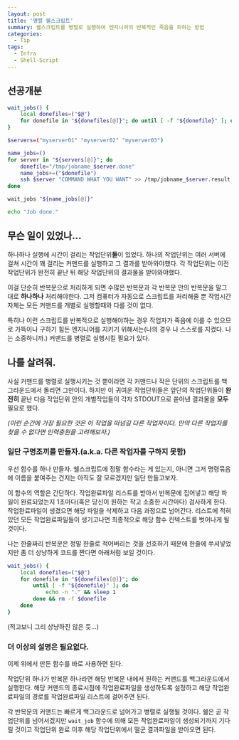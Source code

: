 ```yaml
---
layout: post
title: '병렬 쉘스크립트'
summary: 쉘스크립트를 병렬로 실행하여 엔지니어의 반복적인 죽음을 피하는 방법
categories:
  - Tip
tags:
  - Infra
  - Shell-Script
---
```


## 선공개분

```bash
wait_jobs() {
    local donefiles=("$@")
    for donefile in "${donefiles[@]}"; do until [ -f "${donefile}" ]; do echo -n "." && sleep 1; done && rm -f $donefile; done
}

$servers=("myserver01" "myserver02" "myserver03")

name_jobs=()
for server in "${servers[@]}"; do
    donefile="/tmp/jobname_$server.done"
    name_jobs+=("$donefile")
    ssh $server "COMMAND WHAT YOU WANT" >> /tmp/jobname_$server.result && touch $donefile &
done

wait_jobs "${name_jobs[@]}"

echo "Job done."
```

## 무슨 일이 있었나...

하나하나 실행에 시간이 걸리는 작업단위**들**이 있었다. 하나의 작업단위는 여러 서버에 걸쳐 시간이 꽤 걸리는 커맨드를 실행하고 그 결과를 받아와야했다. 각 작업단위는 이전 작업단위가 완전히 끝난 뒤 해당 작업단위의 결과물을 받아와야했다.

이걸 단순히 반복문으로 처리하게 되면 수많은 반복문과 각 반복문 안의 반복문을 말그대로 **하나하나** 처리해야한다. 그저 컴퓨터가 자동으로 스크립트를 처리해줄 뿐 작업시간 자체는 모든 커맨드를 개별로 실행할때와 다를 것이 없다.

특히나 이런 스크립트를 반복적으로 실행해야하는 경우 작업자가 죽음에 이를 수 있으므로 가뜩이나 구하기 힘든 엔지니어를 지키기 위해서는(나의 경우 나 스스로를 지켰다. 나는 소중하니까.) 커맨드를 병렬로 실행시킬 필요가 있다.

## 나를 살려줘.

사실 커맨드를 병렬로 실행시키는 것 뿐이라면 각 커맨드나 작은 단위의 스크립트를 백그라운드에서 돌리면 그만이다. 하지만 이 귀여운 작업단위들은 앞단의 작업단위들이 **완전히** 끝난 다음 작업단위 안의 개별작업들이 각자 STDOUT으로 쏟아낸 결과물을 **모두** 필요로 했다.

*(이런 순간에 가장 필요한 것은 이 작업을 떠넘길 다른 작업자이다. 만약 다른 작업자를 찾을 수 없다면 인력충원을 고려해보자.)*

### 일단 구명조끼를 만들자.(a.k.a. 다른 작업자를 구하지 못함)

우선 함수를 하나 만들자. 쉘스크립트에 정말 함수라는 게 있는지, 아니면 그저 명령묶음에 이름을 붙여주는 건지는 아직도 잘 모르겠지만 일단 만들고보자.

이 함수의 역할은 간단하다. 작업완료파일 리스트를 받아서 반복문에 집어넣고 해당 파일이 완료되었는지 1초마다(혹은 당신이 원하는 작고 소중한 시간마다) 검사하게 한다. 작업완료파일이 생겼으면 해당 파일을 삭제하고 다음 과정으로 넘어간다. 리스트에 적혀있던 모든 작업완료파일들이 생기고나면 최종적으로 해당 함수 컨텍스트를 벗어나게 될 것이다.

나는 한줄짜리 반복문은 정말 한줄로 적어버리는 것을 선호하기 때문에 한줄에 쑤셔넣었지만 좀 더 상냥하게 코드를 짠다면 아래처럼 보일 것이다.

```bash
wait_jobs() {
    local donefiles=("$@")
    for donefile in "${donefiles[@]}"; do
        until [ -f "${donefile}" ]; do
            echo -n "." && sleep 1
        done && rm -f $donefile
    done
}
```

(적고보니 그리 상냥하진 않은 듯...)

### 더 이상의 설명은 필요없다.

이제 위에서 만든 함수를 바로 사용하면 된다.

작업단위 하나가 반복문 하나라면 해당 반복문 내에서 원하는 커맨드를 백그라운드에서 실행한다. 해당 커맨드의 종료시점에 작업완료파일을 생성하도록 설정하고 해당 작업완료파일의 경로를 작업완료파일 리스트에 걸어주면 된다.

각 반복문의 커맨드는 빠르게 백그라운드로 넘어가고 병렬로 실행될 것이다. 쉘은 곧 작업단위를 넘어서겠지만 `wait_job` 함수에 의해 모든 작업완료파일이 생성되기까지 기다릴 것이고 작업단위 완료 이후 해당 작업단위에서 떨군 결과파일을 받아오면 된다.
